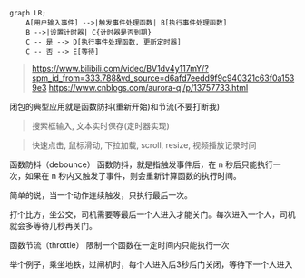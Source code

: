 ```mermaid
graph LR;
    A[用户输入事件] -->|触发事件处理函数| B[执行事件处理函数]
    B -->|设置计时器| C{计时器是否到期}
    C -- 是 --> D[执行事件处理函数, 更新定时器]
    C -- 否 --> E[等待]
```

> https://www.bilibili.com/video/BV1dv4y117mY/?spm_id_from=333.788&vd_source=d6afd7eedd9f9c940321c63f0a1539e3
> https://www.cnblogs.com/aurora-ql/p/13757733.html

闭包的典型应用就是函数防抖(重新开始)和节流(不要打断我)

> 搜索框输入, 文本实时保存(定时器实现)

> 快速点击, 鼠标滑动, 下拉加载, scroll, resize, 视频播放记录时间 

函数防抖（debounce）
函数防抖，就是指触发事件后，在 n 秒后只能执行一次，如果在 n 秒内又触发了事件，则会重新计算函数的执行时间。

简单的说，当一个动作连续触发，只执行最后一次。

打个比方，坐公交，司机需要等最后一个人进入才能关门。每次进入一个人，司机就会多等待几秒再关门。

函数节流（throttle）
限制一个函数在一定时间内只能执行一次

举个例子，乘坐地铁，过闸机时，每个人进入后3秒后门关闭，等待下一个人进入

